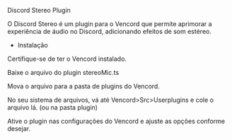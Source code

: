 Discord Stereo Plugin

O Discord Stereo é um plugin para o Vencord que permite aprimorar a experiência de áudio no Discord, adicionando efeitos de som estéreo.

- Instalação 

Certifique-se de ter o Vencord instalado.

Baixe o arquivo do plugin stereoMic.ts

Mova o arquivo para a pasta de plugins do Vencord.

No seu sistema de arquivos, vá até Vencord>Src>Userplugins e cole o arquivo lá. (ou na pasta plugin)

Ative o plugin nas configurações do Vencord e ajuste as opções conforme desejar.
